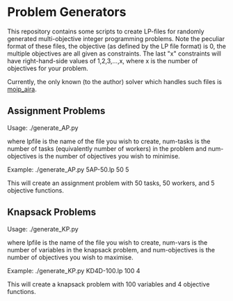 Problem Generators
==================

This repository contains some scripts to create LP-files for randomly generated
multi-objective integer programming problems. Note the peculiar format of these
files, the objective (as defined by the LP file format) is 0, the multiple
objectives are all given as constraints. The last "x" constraints will have
right-hand-side values of 1,2,3,...,x, where x is the number of objectives for
your problem.

Currently, the only known (to the author) solver which handles such files is
[moip_aira](http://github.com/WPettersson/moip_aira).


Assignment Problems
-------------------

Usage: ./generate_AP.py <lpfile> <num-tasks> <num-objectives>

where lpfile is the name of the file you wish to create, num-tasks is the
number of tasks (equivalently number of workers) in the problem and
num-objectives is the number of objectives you wish to minimise.

Example: ./generate_AP.py 5AP-50.lp 50 5

This will create an assignment problem with 50 tasks, 50 workers, and 5
objective functions.

Knapsack Problems
-----------------

Usage: ./generate_KP.py <lpfile> <num-vars> <num-objectives>

where lpfile is the name of the file you wish to create, num-vars is the number
of variables in the knapsack problem, and num-objectives is the number of
objectives you wish to maximise.

Example: ./generate_KP.py KD4D-100.lp 100 4

This will create a knapsack problem with 100 variables and 4 objective
functions.
